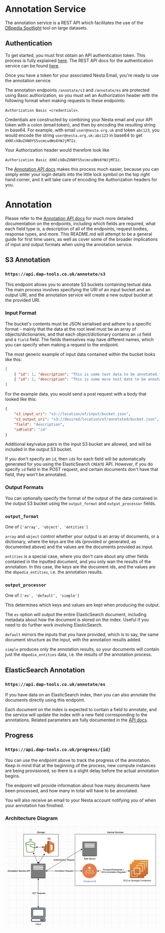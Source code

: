 # Annotation Service
The annotation service is a REST API which facilitates the use of the [DBpedia
Spotlight](https://www.dbpedia-spotlight.org/) tool on large datasets.

## Authentication
To get started, you must first obtain an API authentication token. This process
is fully explained
[here](https://github.com/nestauk/dap_dv_backends/tree/dev/src/services/authentication).
The REST API docs for the authentication service can be found
[here](https://api.dap-tools.co.uk/auth).

Once you have a token for your associated Nesta Email, you're ready to use the
annotation service.

The annotation endpoints `/annotate/s3` and `/annotate/es` are protected using
Basic authorization, so you must set an Authorization header with the following
format when making requests to these endpoints: 

`Authorization Basic <credentials>`. 

Credentials are constructed by combining your Nesta email and your API token
with a colon (email:token), and then by encoding the resulting string in base64.
For example, with email `user@nesta.org.uk` and token `abc123`, you would encode
the string `user@nesta.org.uk:abc123` in base64 to get
`dXNlckBuZXN0YS5vcmcudWs6YWJjMTIz`. 

Your Authorization header would therefore look like 

`Authorization Basic dXNlckBuZXN0YS5vcmcudWs6YWJjMTIz`.

The [Annotation API docs](https://api.dap-tools.uk/annotate) makes this process
much easier, because you can simply enter your login details into the little
lock symbol on the top right hand corner, and it will take care of encoding the
Authorization headers for you.

# Annotation
Please refer to the [Annotation API docs](https://api.dap-tools.uk/annotate) for
much more detailed documentation on the endpoints, including which fields are
required, what each field type is, a description of all of the endpoints,
request bodies, response types, and more. This README.md will attempt to be a
general guide for first time users, as well as cover some of the broader
implications of input and output formats when using the annotation service.

## S3 Annotation
### `https://api.dap-tools.co.uk/annotate/s3`
This endpoint allows you to annotate S3 buckets containing textual data. The
main process involves specifying the URI of an input bucket and an output URI,
and the annotation service will create a new output bucket at the provided URI.
### Input Format
The bucket's contents must be JSON serialised and adhere to a specific format -
mainly that the data at the root level must be an array of objects/dictionaries,
and that each object/dictionary contains an `id` field and a `field` field. The
fields themselves may have different names, which you can specify when making a
request to the endpoint.

The most generic example of input data contained within the bucket looks like
this:

```json
[
    { "id": 1, "description": "This is some test data to be annotated." },
    { "id": 2, "description": "This is some more test date to be annotated." }
]
```

For the example data, you would send a post request with a body that looked like
this:

```json
{
    "s3_input_uri": "s3://location/of/input/bucket.json",
    "s3_output_uri": "s3://desired/location/of/annotated/bucket.json",
    "field": "description",
    "idField": "id"
}
```

Additional key/value pairs in the input S3 bucket are allowed, and will be
included in the output S3 bucket.

If you don't specify an `id`, then `id`s for each field will be automatically
generated for you using the ElasticSearch `CREATE` API. However, if you do
specify `id` field in the POST request, and certain documents don't have that
field, they won't be annotated.

### Output Formats
You can optionally specify the format of the output of the data contained in the
output S3 bucket using the `output_format` and `output_processor` fields.

### `output_format`


One of `['array', 'object', 'entities']`

`array` and `object` control whether your output is an array of documents, or a
dictionary, where the keys are the ids (provided or generated, as documented
above) and the values are the documents provided as input.

`entities` is a special case, where you don't care about any other fields
contained in the inputted document, and you only wan the results of the
annotation. In this case, the keys are the document ids, and the values are the
`dbpedia_entities`, i.e. the annotation results.

### `output_processor` 

One of `['es', 'default', 'simple']`

This determines which keys and values are kept when producing the output. 

The `es` option will output the entire ElasticSearch document, including
metadata about how the document is stored on the index. Useful if you need to do
further work involving ElasticSearch.
 
`default` mirrors the inputs that you have provided, which is to say, the same
document structure as the input, with the annotation results added.

`simple` produces only the annotation results, so your documents will contain
just the `dbpedia_entities` data, i.e. the results of the annotation process.

## ElasticSearch Annotation
### `https://api.dap-tools.co.uk/annotate/es`
If you have data on an ElasticSearch index, then you can also annotate the
documents directly using this endpoint. 

Each document on the index is expected to contain a field to annotate, and the
service will update the index with a new field corresponding to the annotations.
Related parameters are fully documented in the [API
docs](https://api.dap-tools.uk/annotate).

## Progress

### `https://api.dap-tools.co.uk/progress/{id}`

You can use the endpoint above to track the progress of the annotation. Keep in
mind that at the beginning of the process, new compute instances are being
provisioned, so there is a slight delay before the actual annotation begins. 

The endpoint will provide information about how many documents have been
processed, and how many in total will have to be annotated.

You will also receive an email to your Nesta account notifying you of when your
annotation has finished.

### Architecture Diagram

![Annotation Service Architecture Diagram](./Architecture%20Diagram.png)

